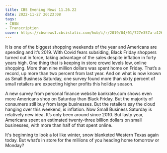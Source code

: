 ```yaml
---
title: CBS Evening News 11.26.22
date: 2022-11-27 20:23:08
tags:
- CBSN
- Transcription
cover: https://cbsnews1.cbsistatic.com/hub/i/r/2019/04/01/727e357a-a126-4138-a2c5-4d3222669d57/thumbnail/640x360/3ff2761028dc5c65cc4f07acd54bcd5c/cbsn2-logo-1920x1080.jpg
---
```

It is one of the biggest shopping weekends of the year and Americans are spending and it’s 2019. With Covid fears subsiding, Black Friday shoppers turned out in force, taking advantage of the sales despite inflation in forty years high. One thing that is keeping in store crowd levels low, online shopping. More than nine million dollars was spent home on Friday. That’s a record, up more than two percent from last year. And on what is now known as Small Business Saturday, one survey found more than sixty percent of small retailers are expecting higher profits this holiday season. 

A new survey from personal finance website bankrate.com shows even more Americans shop on Saturday than Black Friday. But the majority of consumers still buy from large businesses. But the retailers say the cloud hanging over this weekend, is inflation. Now Small Business Saturday is relatively new idea. It’s only been around since 2010. But lasty year, Americans spent an estimated twenty-three billion dollars on small businesses, with more than half of that spent online. 

It's beginning to look a lot like winter, snow blanketed Western Texas again today. But what’s in store for the millions of you heading home tomorrow or Monday?
